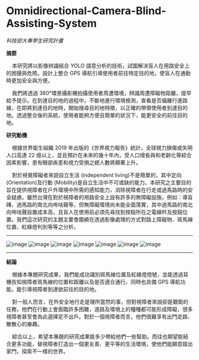 # Omnidirectional-Camera-Blind-Assisting-System
*科技部大專學生研究計畫*

**摘要**
  
&nbsp;&nbsp;&nbsp;&nbsp;本研究將以影像辨識結合 YOLO 語意分析的技術，試圖解決盲人在用路安全上的困擾與危險。設計上整合 GPS 導航引導使用者前往特定目的地，使盲人在通勤時更加安全與方便。
  
&nbsp;&nbsp;&nbsp;&nbsp;我們將透過 360°環景攝影機拍攝使用者周遭環境，辨識周遭障礙物距離，提早給予提示。在到達目的地的過程中，不斷地進行環境檢測，查看是否偏離行進路線，在即將到達目的地時，開始搜尋目的地特徵，以正確的帶領使用者到達目的地。透過整合後的系統，使用者能夠方便且簡單的狀況下，能更安全的前往目的地。  
  
  
**研究動機**
  
&nbsp;&nbsp;&nbsp;&nbsp;根據世界衛生組織 2019 年出版的《世界視力報告》統計，全球視力損傷或失明人口高達 22 億以上，並且預計在未來的幾十年內，受人口增長與和老齡化等綜合因素影響，患有眼部疾患和視力受損之總人數將顯著上升。
  
&nbsp;&nbsp;&nbsp;&nbsp;對於視覺障礙者來說自立生活 (independent living)不是簡單的，其中定向(Orientation)及行動 (Mobility)是自立生活中不可或缺的能力。本研究之主要目的旨在提供視障者在戶外環境中所需的感知能力，消除視障者在行走或過馬路時的安全疑慮。雖然台灣在對於視障者的用路安全上設有許多的無障礙設施，例如：導盲磚、過馬路的南北向咘咕聲等，但無障礙環境尚未能全面落實，其中過馬路的南北向咘咕聲設置成本高，且盲人在使用前必須先尋找到按鈕所在之電線杆及按鈕位置。我們這次研究的主題主要會圍繞在透過影像處理的方式對路上障礙物、斑馬線位置、紅綠燈判別等等之分析。

***
![image](https://user-images.githubusercontent.com/80950594/190840187-28bd8da3-7cb3-444b-aae3-85f6fc8daa36.png)
![image](https://user-images.githubusercontent.com/80950594/190840196-97f43b2d-38f7-4d5b-ba8c-c1004c162554.png)
![image](https://user-images.githubusercontent.com/80950594/190840200-ec10a23e-6833-4f32-9b33-05fbcf9a0fe2.png)
![image](https://user-images.githubusercontent.com/80950594/190840206-b6a2c4c5-502c-4ca3-8058-f4efc2b525a8.png)
![image](https://user-images.githubusercontent.com/80950594/190840211-5bdf086a-7f3d-4c8a-be27-5c2c58e4a4c1.png)
![image](https://user-images.githubusercontent.com/80950594/190840214-24eeee44-21fe-470f-8687-b0fb3f91a8f5.png)
![image](https://user-images.githubusercontent.com/80950594/190840249-022652cb-ecd4-43c2-b6dd-eba76e420a34.png)

***  
**結論**
  
&nbsp;&nbsp;&nbsp;&nbsp;根據本專題研究成果，我們能成功識別斑馬線位置及紅綠燈燈號，並能透過耳機告知視障者斑馬線的位置和距離以及是否適合通行。同時也具備 GPS 導航功能，能引導視障者到達欲前往的目的地。
  
&nbsp;&nbsp;&nbsp;&nbsp;對一般人而言，在外安全地行走是理所當然的事，但對視障者來說卻是艱鉅的任務，他們在行動上會面臨許多困難，道路及環境上的種種都可能形成障礙，很多視障者甚至會為此選擇足不出戶。對於一個視障者而言，他們很難享有出門走路、散散心的樂趣。

&nbsp;&nbsp;&nbsp;&nbsp;綜合以上，希望本專題的研究成果能多少帶給他們一些幫助。而往也期望能結合更多功能，替視障者打造出一個更友善、更平等的生活環境，使他們能願意踏出家門，探索不一樣的世界。
